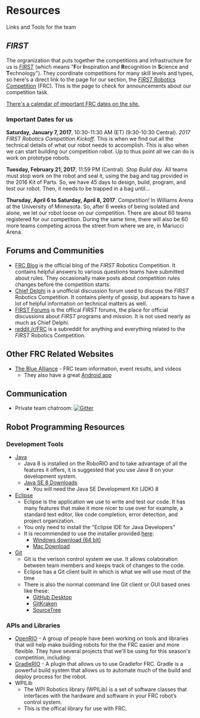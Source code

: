 # Resources
Links and Tools for the team

## *FIRST*
The orgranization that puts together the competitions and infrastructure for us is [*FIRST*](http://www.firstinspires.org/) (which means "**F**or **I**nspiration and **R**ecognition in **S**cience and **T**echnology").  They coordinate competitions for many skill levels and types, so here's a direct link to the page for our section, the [*FIRST* Robotics Competition](http://www.firstinspires.org/robotics/frc) (FRC).  This is the page to check for announcements about our competition task.

[There's a calendar of important FRC dates on the site.](http://www.firstinspires.org/robotics/frc/calendar)

### Important Dates for us
**Saturday, January 7, 2017**, 10:30-11:30 AM (ET) (9:30-10:30 Central). *2017 FIRST Robotics Competition Kickoff*.
This is when we find out all the technical details of what our robot needs to accomplish.  This is also when we can start building our competition robot.  Up to thus point all we can do is work on prototype robots.

**Tuesday, February 21, 2017**, 11:59 PM (Central). *Stop Build day*.  All teams must stop work on the robot and seal it, using the bag and tag provided in the 2016 Kit of Parts.  So, we have 45 days to design, build, program, and test our robot.  Then, it needs to be trapped in a bag until...

**Thursday, April 6 to Saturday, April 8, 2017**. *Competition!*  In Williams Arena at the University of Minnesota. So, after 6 weeks of being isolated and alone, we let our robot loose on our competition.  There are about 60 teams registered for our competition.  During the same time, there will also be 60 more teams competing across the street from where we are, in Mariucci Arena.

## Forums and Communities
- [FRC Blog](http://www.firstinspires.org/robotics/frc/blog/) is the official blog of the *FIRST* Robotics Competition.  It contains helpful answers to various questions teams have submitted about rules.  They occasionally make posts about competition rules changes before the competition starts.
- [Chief Delphi](http://www.chiefdelphi.com/forums/portal.php) is a unofficial discussion forum used to discuss the *FIRST* Robotics Competition. It contains plenty of gossip, but appears to have a lot of helpful information on technical matters as well.
- [FIRST Forums](http://forums.usfirst.org/forum.php) is the offical *FIRST* forums, the place for official discussions about *FIRST* programs and mission. It is not used nearly as much as Chief Delphi.
- [reddit /r/FRC](https://www.reddit.com/r/frc) is a subreddit for anything and everything related to the *FIRST* Robotics Competition.

## Other FRC Related Websites
- [The Blue Alliance](http://www.thebluealliance.com/) - FRC team information, event results, and videos
  - They also have a great [Android app](https://play.google.com/store/apps/details?id=com.thebluealliance.androidclient)

## Communication

- Private team chatroom: [![Gitter](https://badges.gitter.im/Join%20Chat.svg)](https://gitter.im/frc2879)

## Robot Programming Resources

### Development Tools

- [Java](https://www.oracle.com/java/index.html)
  - Java 8 is installed on the RoboRIO and to take advantage of all the features it offers, it is suggested that you use Java 8 on your development system.
  - [Java SE 8 Downloads](http://www.oracle.com/technetwork/java/javase/downloads/index.html)
    - You will need the Java SE Development Kit (JDK) 8
- [Eclipse](https://eclipse.org/)
  - Eclipse is the application we use to write and test our code. It has many features that make it more nicer to use over for example, a standard text editor, like code completion, error detection, and project organization.
  - You only need to install the "Eclipse IDE for Java Developers"
  - It is recommended to use the installer provided [here](https://eclipse.org/downloads/):
    - [Windows download (64 bit)](https://www.eclipse.org/downloads/download.php?file=/oomph/epp/neon/R2a/eclipse-inst-win64.exe)
    - [Mac Download](https://www.eclipse.org/downloads/download.php?file=/oomph/epp/neon/R2a/eclipse-inst-mac64.tar.gz)
- [Git](https://git-scm.com/)
  - Git is the verison control system we use. It allows colaboration between team members and keeps track of changes to the code.
  - Eclipse has a Git client built in which is what we will use most of the time
  - There is also the normal command line Git client or GUI based ones like these:
    - [GitHub Desktop](https://desktop.github.com/)
    - [GitKraken](https://www.gitkraken.com/)
    - [SourceTree](https://www.sourcetreeapp.com/)

### APIs and Libraries

- [OpenRIO](https://github.com/Open-RIO) - A group of people have been working on tools and libraries that will help make building robots for the the FRC easier and more flexible.  They have several projects that we'll be using for this season's competition, including:
 - [GradleRIO](https://github.com/Open-RIO/GradleRIO) - A plugin that allows us to use Gradlefor FRC. Gradle is a powerful build system that allows us to automate much of the build and deploy process for the robot.
- WPILib
  - The WPI Robotics library (WPILib) is a set of software classes that interfaces with the hardware and software in your FRC robot’s control system. 
  - This is the offical library for use with FRC.
